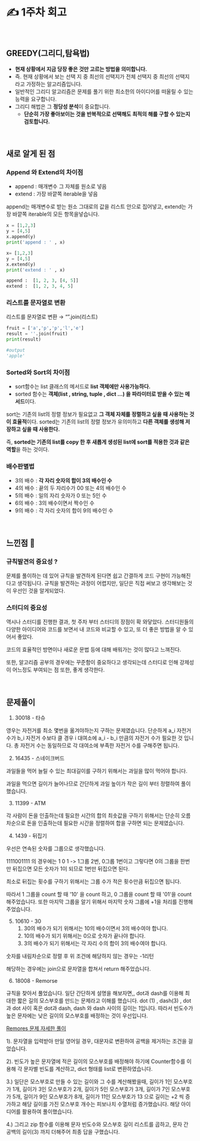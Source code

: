 # ✍️ 1주차 회고
</br>

## GREEDY(그리디,탐욕법)

- **현재 상황에서 지금 당장 좋은 것만 고르는 방법을 의미합니다.**
- 즉. 현재 상황에서 보는 선택 지 중 최선의 선택지가 전체 선택지 중 최선의 선택지라고 가정하는 알고리즘입니다.
- 일반적인 그리디 알고리즘은 문제를 풀기 위한 최소한의 아이디어를 떠올릴 수 있는 능력을 요구합니다.
- 그리디 해법은 그 **정당성 분석**이 중요합니다.
    - **단순히 가장 좋아보이는 것을 반복적으로 선택해도 최적의 해를 구할 수 있는지 검토합니다.**

</br>

## 새로 알게 된 점 

### Append 와 Extend의 차이점

- append : 매개변수 그 자체를 원소로 넣음
- extend : 가장 바깥쪽 iterable을 넣음

append는 매개변수로 받는 원소 그대로의 값을 리스트 안으로 집어넣고, extend는 가장 바깥쪽 iterable의 모든 항목을넣습니다. 

```python
x = [1,2,3]
y = [4,5]
x.append(y) 
print('append : ' , x) 

x= [1,2,3]
y = [4,5] 
x.extend(y)
print('extend : ' , x) 

append :  [1, 2, 3, [4, 5]]
extend :  [1, 2, 3, 4, 5]
```

### 리스트를 문자열로 변환

리스트를 문자열로 변환 → “”.join(리스트) 

```python
fruit = ['a','p','p','l','e'] 
result = ''.join(fruit) 
print(result) 

#output 
'apple' 
```

### Sorted와 Sort의 차이점

   

- sort함수는 list 클래스의 메서드로 **list 객체에만 사용가능하다.**
- sorted 함수는 **객체(list , string, tuple , dict ...) 을 파라미터로 받을 수 있는 메서드**이다.

sort는 기존의 list의 정렬 정보가 필요없고 **그 객체 자체를 정렬하고 싶을 때 사용하는 것이 효율적**이다. sorted는 기존의 list의 정렬 정보가 유의미하고 **다른 객체를 생성해 저장하고 싶을 때 사용한다.** 

즉, **sorted는 기존의 list를 copy 한 후 새롭게 생성된 list에 sort를 적용한 것과 같은 역할**을 하는 것이다.

### 배수판별법

- 3의 배수 : **각 자리 숫자의 합이 3의 배수인 수**
- 4의 배수 : 끝의 두 자리수가 00 또는 4의 배수인 수
- 5의 배수 : 일의 자리 숫자가 0 또는 5인 수
- 6의 배수 : 3의 배수이면서 짝수인 수
- 9의 배수 : 각 자리 숫자의 합이 9의 배수인 수

</br>

## 느낀점  🤔

### **규칙발견의 중요성 ?** 

문제를 풀이하는 데 있어 규칙을 발견하게 된다면 쉽고 간결하게 코드 구현이 가능해진다고 생각됩니다.  규칙을 발견하는 과정이 어렵지만, 일단은 직접 써보고 생각해보는 것이 우선인 것을 알게되었다.

### **스터디의 중요성** 

역시나 스터디를 진행한 결과, 첫 주차 부터 스터디의 장점이 확 와닿았다. 스터디원들의 다양한 아이디어와 코드를 보면서 내 코드와 비교할 수 있고, 또 더 좋은 방법을 알 수 있어서 좋았다.

코드의 효율적인 방면이나 새로운 문법 등에 대해 배워가는 것이 많다고 느껴진다.    

또한, 알고리즘 공부의 경우에는 꾸준함이 중요하다고 생각되는데 스터디로 인해 강제성이 어느정도 부여되는 점 또한, 좋게 생각한다. 

</br>

## 문제풀이 

1. 30018 - 타슈

영우는 자전거를 최소 몇번을 옮겨야하는지 구하는 문제였습니다. 단순하게 a_i 자전거 수가 b_i 자전거 수보다 클 경우 i 대여소에 a_i - b_i 만큼의 자전거 수가 필요한 것 입니다. 총 자전거 수는 동일하므로 각 대여소에 부족한 자전거 수를 구해주면 됩니다.

2. 16435 - 스네이크버드

과일들을 먹어 늘릴 수 있는 최대길이를 구하기 위해서는 과일을 많이 먹어야 합니다.

과일을 먹으면 길이가 늘어나므로 간단하게 과일 높이가 작은 길이 부터 정렬하여 풀이했습니다.

3. 11399 - ATM

각 사람이 돈을 인출하는데 필요한 시간의 합의 최솟값을 구하기 위해서는 단순히 오름차순으로 돈을 인출하는데 필요한 시간을 정렬하여 합을 구하면 되는 문제였습니다.

4. 1439 - 뒤집기

우선은 연속된 숫자를 그룹으로 생각했습니다.

1111001111 의 경우에는 1 0 1 -> 1그룹 2번, 0그룹 1번이고 그렇다면 0의 그룹을 한번만 뒤집으면 모든 숫자가 1이 되므로 1번만 뒤집으면 된다.

최소로 뒤집는 횟수를 구하기 위해서는 그룹 수가 적은 횟수만큼 뒤집으면 됩니다.

따라서 1 그룹을 count 할 때 '10' 을 count 하고, 0 그룹을 count 할 때 '01'을 count 해주었습니다. 또한 마지막 그룹을 알기 위해서 마지막 숫자 그룹에 +1을 처리를 진행해주었습니다.

5. 10610 - 30
    1. 30의 배수가 되기 위해서는 10의 배수이면서 3의 배수여야 합니다.
    2. 10의 배수가 되기 위해서는 0으로 숫자가 끝나야 합니다.
    3. 3의 배수가 되기 위해서는 각 자리 수의 합이 3의 배수여야 합니다.

숫자를 내림차순으로 정렬 후 위 조건에 해당하지 않는 경우는 -1리턴

해당하는 경우에는 join으로 문자열을 합쳐서 return 해주었습니다.

6. 18008 - Remorse

규칙을 찾아서 풀었습니다. 일단 간단하게 설명을 해보자면,, dot과 dash를 이용해 최대한 짧은 길의 모스부호를 만드는 문제라고 이해를 했습니다. dot (1) , dash(3) , dot과 dot 사이 혹은 dot과 dash, dash 와 dash 사이의 길이는 1입니다. 따라서 빈도수가 높은 문자에는 낮은 길이의 모스부호를 배정하는 것이 우선입니다.

[Remores 문제 자세한 풀이](https://zzoming-25.tistory.com/45)

1). 문자열을 입력받아 만일 영어일 경우, 대문자로 변환하여 공백을 제거하는 조건을 걸었습니다.

2). 빈도가 높은 문자열에 적은 길이의 모스부호를 배정해야 하기에 Counter함수를 이용해 각 문자별 빈도를 계산하고, dict 형태를 list로 변환하였습니다.

3.) 일단은 모스부호로 만들 수 있는 길이와 그 수를 계산해봤을때, 길이가 1인 모스부호가 1개, 길이가 3인 모스부호가 2개, 길이가 5인 모스부호가 3개, 길이가 7인 모스부호가 5개, 길이가 9인 모스부호가 8개, 길이가 11인 모스부호가 13 으로 길이는 +2 씩 증가하고 해당 길이를 가진 모스부호 개수는 피보나치 수열처럼 증가했습니다. 해당 아이디어를 활용하여 풀이했습니다.

4.) 그리고 zip 함수를 이용해 문자 빈도수와 모스부호 길이 리스트를 곱하고, 문자 간 공백의 길이(3) 까지 더해주어 최종 답을 구했습니다.
